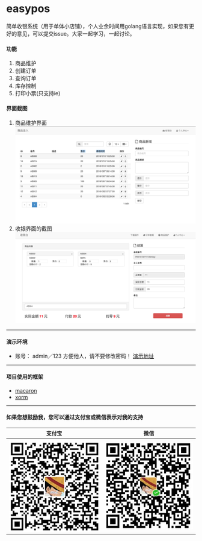 # easypos
简单收银系统（用于单体小店铺），个人业余时间用golang语言实现，如果您有更好的意见，可以提交issue。大家一起学习，一起讨论。
#### 功能
1. 商品维护
2. 创建订单
3. 查询订单
4. 库存控制
5. 打印小票(只支持ie)

#### 界面截图
1. 商品维护界面
![商品维护界面](snapshot/pdt.png "商品维护界面")
2. 收银界面的截图
![收银界面](snapshot/pos.png "收银界面")


---
#### 演示环境
- 账号： admin／123 方便他人，请不要修改密码！
[演示地址](http://easypos.hellowcloud.com/) 

---

#### 项目使用的框架
* [macaron](https://github.com/go-macaron/macaron)
* [xorm](https://github.com/go-xorm/xorm)

---
#### 如果您想鼓励我，您可以通过支付宝或微信表示对我的支持
|                   支付宝              |               微信               | 
|:------------------------------------:|:--------------------------------:| 
| ![支付宝](snapshot/alipay.png "支付宝")| ![微信](snapshot/wpay.png "微信") |